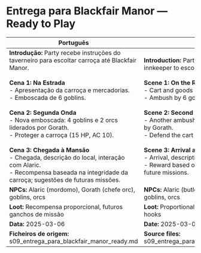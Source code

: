 # Entrega para Blackfair Manor — Ready to Play

| Português                                                                                                                                                                                                                                                                                                                                                                                                                                                                                                                      | English                                                                                                                                                                                                                                                                                                                                                                                                                                                                                    |
| ------------------------------------------------------------------------------------------------------------------------------------------------------------------------------------------------------------------------------------------------------------------------------------------------------------------------------------------------------------------------------------------------------------------------------------------------------------------------------------------------------------------------------ | ------------------------------------------------------------------------------------------------------------------------------------------------------------------------------------------------------------------------------------------------------------------------------------------------------------------------------------------------------------------------------------------------------------------------------------------------------------------------------------------ |
| **Introdução:** Party recebe instruções do taverneiro para escoltar carroça até Blackfair Manor.<br><br>**Cena 1: Na Estrada**<br>- Apresentação da carroça e mercadorias.<br>- Emboscada de 6 goblins.<br><br>**Cena 2: Segunda Onda**<br>- Nova emboscada: 4 goblins e 2 orcs liderados por Gorath.<br>- Proteger a carroça (15 HP, AC 10).<br><br>**Cena 3: Chegada à Mansão**<br>- Chegada, descrição do local, interação com Alaric.<br>- Recompensa baseada na integridade da carroça; sugestões de futuras missões.<br> | **Introduction:** Party gets instructions from the innkeeper to escort a cart to Blackfair Manor.<br><br>**Scene 1: On the Road**<br>- Cart and goods introduced.<br>- Ambush by 6 goblins.<br><br>**Scene 2: Second Wave**<br>- Another ambush: 4 goblins and 2 orcs led by Gorath.<br>- Defend the cart (15 HP, AC 10).<br><br>**Scene 3: Arrival at the Manor**<br>- Arrival, description, interaction with Alaric.<br>- Reward based on cart condition; hooks for future missions.<br> |
| **NPCs:** Alaric (mordomo), Gorath (chefe orc), goblins, orcs                                                                                                                                                                                                                                                                                                                                                                                                                                                                  | **NPCs:** Alaric (butler), Gorath (orc chief), goblins, orcs                                                                                                                                                                                                                                                                                                                                                                                                                               |
| **Loot:** Recompensa proporcional, futuros ganchos de missão                                                                                                                                                                                                                                                                                                                                                                                                                                                                   | **Loot:** Proportional reward, future mission hooks                                                                                                                                                                                                                                                                                                                                                                                                                                        |
| **Data:** 2025-03-06                                                                                                                                                                                                                                                                                                                                                                                                                                                                                                           | **Date:** 2025-03-06                                                                                                                                                                                                                                                                                                                                                                                                                                                                       |
| **Ficheiros de origem:** s09_entrega_para_blackfair_manor_ready.md                                                                                                                                                                                                                                                                                                                                                                                                                                                             | **Source files:** s09_entrega_para_blackfair_manor_ready.md                                                                                                                                                                                                                                                                                                                                                                                                                                |
